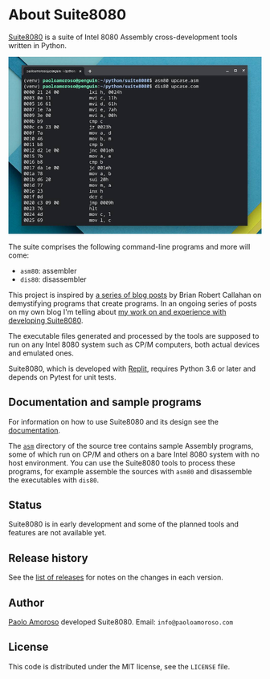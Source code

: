 # About Suite8080

[Suite8080](https://github.com/pamoroso/suite8080) is a suite of Intel 8080 Assembly cross-development tools written in Python.

![Suite8080 disassembler output](../suite8080.jpg)

The suite comprises the following command-line programs and more will come:

* `asm80`: assembler
* `dis80`: disassembler

This project is inspired by [a series of blog posts](https://briancallahan.net/blog/20210407.html) by Brian Robert Callahan on demystifying programs that create programs. In an ongoing series of posts on my own blog I'm telling about [my work on and experience with developing Suite8080](https://blog.paoloamoroso.com/search/label/Suite8080).

The executable files generated and processed by the tools are supposed to run on any Intel 8080 system such as CP/M computers, both actual devices and emulated ones.

Suite8080, which is developed with [Replit](https://replit.com), requires Python 3.6 or later and depends on Pytest for unit tests.


## Documentation and sample programs

For information on how to use Suite8080 and its design see the [documentation](https://suite8080.readthedocs.io).

The [`asm`](https://github.com/pamoroso/suite8080/tree/master/asm) directory of the source tree contains sample Assembly programs, some of which run on CP/M and others on a bare Intel 8080 system with no host environment. You can use the Suite8080 tools to process these programs, for example assemble the sources with `asm80` and disassemble the executables with `dis80`.


## Status

Suite8080 is in early development and some of the planned tools and features are not available yet.


## Release history

See the [list of releases](https://github.com/pamoroso/suite8080/releases) for notes on the changes in each version.


## Author

[Paolo Amoroso](https://www.paoloamoroso.com/) developed Suite8080. Email: `info@paoloamoroso.com`


## License

This code is distributed under the MIT license, see the `LICENSE` file.
